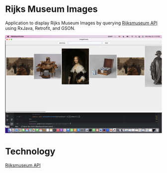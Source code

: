 # Rijks Museum Images

Application to display Rijks Museum Images by querying [Rijksmuseum API](https://www.rijksmuseum.nl/en/api) using RxJava, Retrofit, and GSON.

![Screenshot](screenshots/screenshot.png)

# Technology
[Rijksmuseum API](https://www.rijksmuseum.nl/en/api)

